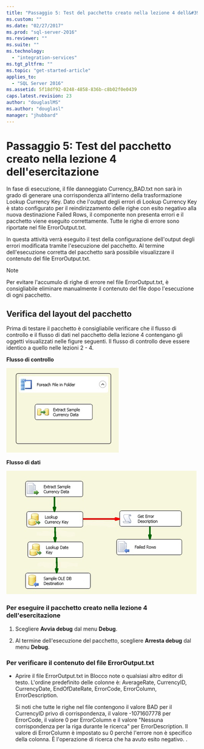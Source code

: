 ```yaml
---
title: "Passaggio 5: Test del pacchetto creato nella lezione 4 dell&#39;esercitazione | Microsoft Docs"
ms.custom: ""
ms.date: "02/27/2017"
ms.prod: "sql-server-2016"
ms.reviewer: ""
ms.suite: ""
ms.technology: 
  - "integration-services"
ms.tgt_pltfrm: ""
ms.topic: "get-started-article"
applies_to: 
  - "SQL Server 2016"
ms.assetid: 5f18df92-0248-4858-836b-c8b02f0e0439
caps.latest.revision: 23
author: "douglaslMS"
ms.author: "douglasl"
manager: "jhubbard"
---
```

# Passaggio 5: Test del pacchetto creato nella lezione 4 dell&#39;esercitazione
In fase di esecuzione, il file danneggiato Currency_BAD.txt non sarà in grado di generare una corrispondenza all'interno della trasformazione Lookup Currency Key. Dato che l'output degli errori di Lookup Currency Key è stato configurato per il reindirizzamento delle righe con esito negativo alla nuova destinazione Failed Rows, il componente non presenta errori e il pacchetto viene eseguito correttamente. Tutte le righe di errore sono riportate nel file ErrorOutput.txt.  
  
In questa attività verrà eseguito il test della configurazione dell'output degli errori modificata tramite l'esecuzione del pacchetto. Al termine dell'esecuzione corretta del pacchetto sarà possibile visualizzare il contenuto del file ErrorOutput.txt.  
  
> [!NOTE]  
> Per evitare l'accumulo di righe di errore nel file ErrorOutput.txt, è consigliabile eliminare manualmente il contenuto del file dopo l'esecuzione di ogni pacchetto.  
  
## Verifica del layout del pacchetto  
Prima di testare il pacchetto è consigliabile verificare che il flusso di controllo e il flusso di dati nel pacchetto della lezione 4 contengano gli oggetti visualizzati nelle figure seguenti. Il flusso di controllo deve essere identico a quello nelle lezioni 2 - 4.  
  
**Flusso di controllo**  
  
![Control flow in package](../integration-services/media/task4lesson2control.gif "Control flow in package")  
  
**Flusso di dati**  
  
![Data flow in package](../integration-services/media/task5lesson5data.gif "Data flow in package")  
  
### Per eseguire il pacchetto creato nella lezione 4 dell'esercitazione  
  
1.  Scegliere **Avvia debug** dal menu **Debug**.  
  
2.  Al termine dell'esecuzione del pacchetto, scegliere **Arresta debug** dal menu **Debug**.  
  
### Per verificare il contenuto del file ErrorOutput.txt  
  
-   Aprire il file ErrorOutput.txt in Blocco note o qualsiasi altro editor di testo. L'ordine predefinito delle colonne è: AverageRate, CurrencyID, CurrencyDate, EndOfDateRate, ErrorCode, ErrorColumn, ErrorDescription.  
  
    Si noti che tutte le righe nel file contengono il valore BAD per il CurrencyID privo di corrispondenza, il valore -1071607778 per ErrorCode, il valore 0 per ErrorColumn e il valore "Nessuna corrispondenza per la riga durante le ricerca" per ErrorDescription. Il valore di ErrorColumn è impostato su 0 perché l'errore non è specifico della colonna. È l'operazione di ricerca che ha avuto esito negativo. .  
  
  
  
